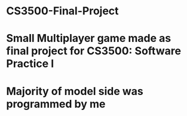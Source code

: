 # CS3500-Final-Project
# Small Multiplayer game made as final project for CS3500: Software Practice I
# Majority of model side was programmed by me
